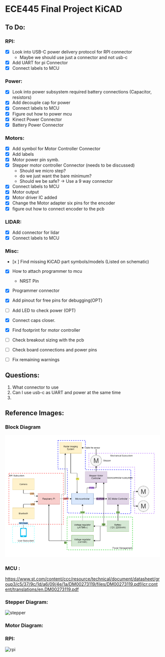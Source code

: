 # ECE445 Final Project KiCAD


## To Do:
### RPI:
- [x] Look into USB-C power delivery protocol for RPI connector
  - Maybe we should use just a connector and not usb-c
- [x] Add UART for pi Connector
- [x] Connect labels to MCU
### Power:
- [x] Look into power subsystem required battery connections (Capacitor, resistors)
- [x] Add decouple cap for power
- [x] Connect labels to MCU
- [x] Figure out how to power mcu
- [x] Kinect Power Connector
- [x] Battery Power Connector
### Motors:
- [x] Add symbol for Motor Controller Connector
- [x] Add labels
- [x] Motor power pin symb.
- [x] Stepper motor controller Connector (needs to be discussed)
  - Should we micro step? 
  - do we just want the bare minimum? 
  - Should we be safe? -> Use a 9 way connector
- [x] Connect labels to MCU
- [x] Motor output
- [x] Motor driver IC added 
- [x] Change the Motor adapter six pins for the encoder 
- [x] figure out how to connect encoder to the pcb
### LIDAR:
- [x] Add connector for lidar
- [x] Connect labels to MCU
### Misc:
- [x ] Find missing KiCAD part symbols/models (Listed on schematic)
- [x] How to attach programmer to mcu
  - NRST Pin
- [x] Programmer connector
- [x] Add pinout for free pins for debugging(OPT)
- [ ] Add LED to check power (OPT)
- [x] Connect caps closer. 
- [x] Find footprint for motor controller
- [ ] Check breakout sizing with the pcb
- [ ] Check board connections and power pins
- [ ] Fix remaining warnings


## Questions:
1) What connector to use
2) Can I use usb-c as UART and power at the same time
3) 
## Reference Images:
### Block Diagram
![block diagram](Block%20Diagram.png)
### MCU :
https://www.st.com/content/ccc/resource/technical/document/datasheet/group3/c5/37/9c/1d/a6/09/4e/1a/DM00273119/files/DM00273119.pdf/jcr:content/translations/en.DM00273119.pdf

### Stepper Diagram:
![stepper](https://a.pololu-files.com/picture/0J10459.1200.jpg?6038e21c689b2e1cca6f39d4204c96f7)
### Motor Diagram:


### RPI:
![rpi](https://www.raspberrypi.com/documentation/computers/images/GPIO-Pinout-Diagram-2.png)




